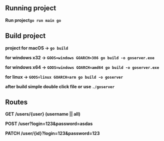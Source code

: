 ## Running project

**Run project`go run main go`**

## Build project
**project for macOS -> `go build`**

**for windows x32 -> `GOOS=windows GOARCH=386 go build -o goserver.exe`**

**for windows x64 -> `GOOS=windows GOARCH=amd64 go build -o goserver.exe`**

**for linux -> `GOOS=linux GOARCH=arm go build -o goserver`**

**after build simple double click file or use `./goserver`**

## Routes
**GET /users/{user} (username || all)**

**POST /user?login=123&password=asdas**

**PATCH /user/{id}?login=123&password=123**
